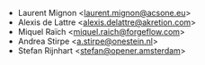 - Laurent Mignon \<<laurent.mignon@acsone.eu>\>
- Alexis de Lattre \<<alexis.delattre@akretion.com>\>
- Miquel Raïch \<<miquel.raich@forgeflow.com>\>
- Andrea Stirpe \<<a.stirpe@onestein.nl>\>
- Stefan Rijnhart \<<stefan@opener.amsterdam>\>
